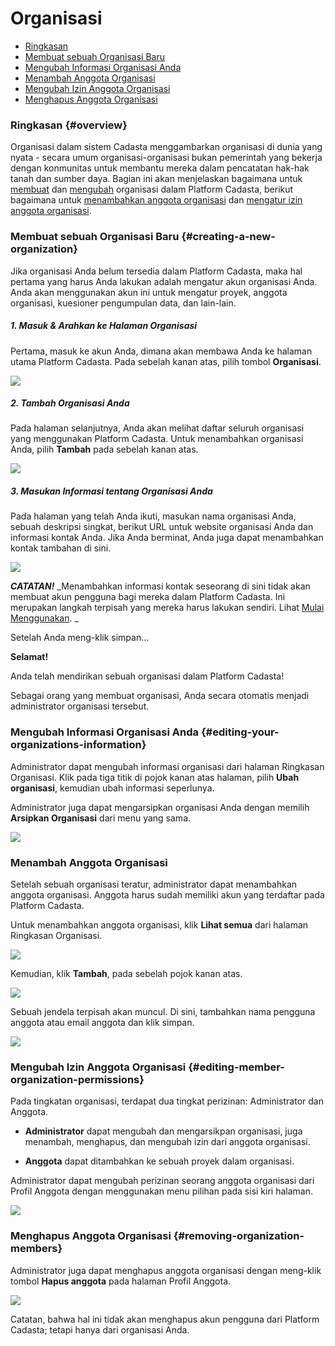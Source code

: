 # Organisasi

* [Ringkasan](#overview)
* [Membuat sebuah Organisasi Baru](#creating-a-new-organization)
* [Mengubah Informasi Organisasi Anda](#editing-your-organizations-information)
* [Menambah Anggota Organisasi](#adding-organization-members)
* [Mengubah Izin Anggota Organisasi](#editing-member-organization-permissions)
* [Menghapus Anggota Organisasi](#removing-organization-members)

### Ringkasan {#overview}

Organisasi dalam sistem Cadasta menggambarkan organisasi di dunia yang nyata - secara umum organisasi-organisasi bukan pemerintah yang bekerja dengan konmunitas untuk membantu mereka dalam pencatatan hak-hak tanah dan sumber daya. Bagian ini akan menjelaskan bagaimana untuk  [membuat](#creating-a-new-organization) dan [mengubah](#editing-your-organizations-information) organisasi dalam Platform Cadasta, berikut bagaimana untuk [menambahkan anggota organisasi](#adding-organization-members) dan [mengatur izin anggota organisasi](#editing-member-organization-permissions). 

### Membuat sebuah Organisasi Baru {#creating-a-new-organization}

Jika organisasi Anda belum tersedia dalam Platform Cadasta, maka hal pertama yang harus Anda lakukan adalah mengatur akun organisasi Anda. Anda akan menggunakan akun ini untuk mengatur proyek, anggota organisasi, kuesioner pengumpulan data, dan lain-lain.

##### 1. Masuk & Arahkan ke Halaman Organisasi

Pertama, masuk ke akun Anda, dimana akan membawa Anda ke halaman utama Platform Cadasta. Pada sebelah kanan atas, pilih tombol **Organisasi**.

![](/assets/cadasta-main-platform-organization-button.png)

##### 2. Tambah Organisasi Anda

Pada halaman selanjutnya, Anda akan melihat daftar seluruh organisasi yang menggunakan Platform Cadasta. Untuk menambahkan organisasi Anda, pilih **Tambah** pada sebelah kanan atas.

![](/assets/add-organization-button.png)

##### 3. Masukan Informasi tentang Organisasi Anda

Pada halaman yang telah Anda ikuti, masukan nama organisasi Anda, sebuah deskripsi singkat, berikut URL untuk website organisasi Anda dan informasi kontak Anda. Jika Anda berminat, Anda juga dapat menambahkan kontak tambahan di sini. 

![](/assets/add-organization-info.png)

_**CATATAN!**_ _Menambahkan informasi kontak seseorang di sini tidak akan membuat akun pengguna bagi mereka dalam Platform Cadasta. Ini merupakan langkah terpisah yang mereka harus lakukan sendiri. Lihat [Mulai Menggunakan](01-gettingstarted.md). _

Setelah Anda meng-klik simpan...

**Selamat!**

Anda telah mendirikan sebuah organisasi dalam Platform Cadasta!

Sebagai orang yang membuat organisasi, Anda secara otomatis menjadi administrator organisasi tersebut. 

### Mengubah Informasi Organisasi Anda {#editing-your-organizations-information}

Administrator dapat mengubah informasi organisasi dari halaman Ringkasan Organisasi. Klik pada tiga titik di pojok kanan atas halaman, pilih **Ubah organisasi**, kemudian ubah informasi seperlunya. 

Administrator juga dapat mengarsipkan organisasi Anda dengan memilih **Arsipkan Organisasi** dari menu yang sama.

![](/assets/organization-overview-edit-org.png)

### Menambah Anggota Organisasi

Setelah sebuah organisasi teratur, administrator dapat menambahkan anggota organisasi. Anggota harus sudah memiliki akun yang terdaftar pada Platform Cadasta. 

Untuk menambahkan anggota organisasi, klik **Lihat semua** dari halaman Ringkasan Organisasi. 

![](/assets/organization-add-member-1.png)

Kemudian, klik **Tambah**, pada sebelah pojok kanan atas.

![](/assets/organization-add-member-2.png)

Sebuah jendela terpisah akan muncul. Di sini, tambahkan nama pengguna anggota atau email anggota dan klik simpan. 

![](/assets/organization-add-member-3.png)

### Mengubah Izin Anggota Organisasi {#editing-member-organization-permissions}

Pada tingkatan organisasi, terdapat dua tingkat perizinan: Administrator dan Anggota.

* **Administrator** dapat mengubah dan mengarsikpan organisasi, juga menambah, menghapus, dan mengubah izin dari anggota organisasi.

* **Anggota** dapat ditambahkan ke sebuah proyek dalam organisasi.

Administrator dapat mengubah perizinan seorang anggota organisasi dari Profil Anggota dengan menggunakan menu pilihan pada sisi kiri halaman. 

![](/assets/organization-add-member-4.png)

### Menghapus Anggota Organisasi {#removing-organization-members}

Administrator juga dapat menghapus anggota organisasi dengan meng-klik tombol **Hapus anggota** pada halaman Profil Anggota.  

![](/assets/organization-add-member-5.png)

Catatan, bahwa hal ini tidak akan menghapus akun pengguna dari Platform Cadasta; tetapi hanya dari organisasi Anda.
